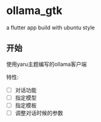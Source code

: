 # ollama_gtk

a flutter app build with ubuntu style

## 开始

使用yaru主题编写的ollama客户端

特性:
- [ ] 对话功能
- [ ] 指定模型
- [ ] 指定模板
- [ ] 调整对话时候的参数
